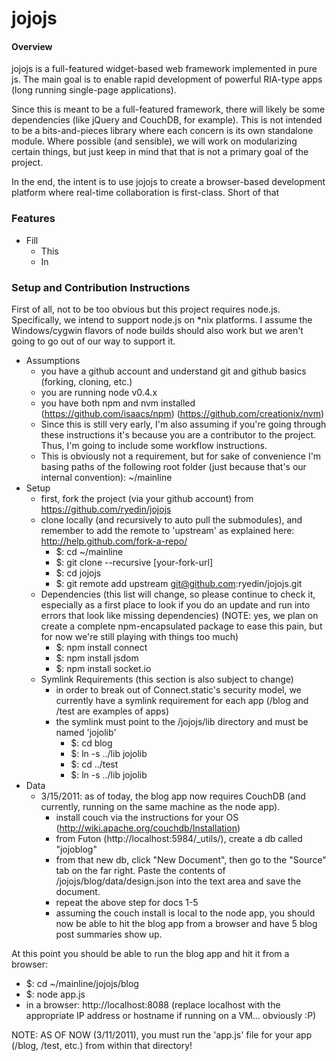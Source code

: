 jojojs
======

#### Overview
jojojs is a full-featured widget-based web framework implemented in pure js. 
The main goal is to enable rapid development of powerful RIA-type apps (long running single-page applications).

Since this is meant to be a full-featured framework, there will likely be some dependencies (like jQuery and CouchDB, for example). 
This is not intended to be a bits-and-pieces library where each concern is its own standalone module. 
Where possible (and sensible), we will work on modularizing certain things, but just keep in mind that that is not a primary goal of the project.

In the end, the intent is to use jojojs to create a browser-based development platform where real-time collaboration is first-class.
Short of that

### Features

- Fill
  - This
  - In

### Setup and Contribution Instructions
First of all, not to be too obvious but this project requires node.js. Specifically, we intend to support node.js on *nix platforms.
I assume the Windows/cygwin flavors of node builds should also work but we aren't going to go out of our way to support it.

- Assumptions
  - you have a github account and understand git and github basics (forking, cloning, etc.)
  - you are running node v0.4.x
  - you have both npm and nvm installed (https://github.com/isaacs/npm) (https://github.com/creationix/nvm)
  - Since this is still very early, I'm also assuming if you're going through these instructions it's because you are a contributor to the project. 
Thus, I'm going to include some workflow instructions.
  - This is obviously not a requirement, but for sake of convenience I'm basing paths of the following root folder (just because that's our internal convention): ~/mainline
- Setup 
  - first, fork the project (via your github account) from https://github.com/ryedin/jojojs
  - clone locally (and recursively to auto pull the submodules), and remember to add the remote to 'upstream' as explained here: http://help.github.com/fork-a-repo/
    - $: cd ~/mainline
    - $: git clone --recursive [your-fork-url]
    - $: cd jojojs
    - $: git remote add upstream git@github.com:ryedin/jojojs.git
  - Dependencies (this list will change, so please continue to check it, especially as a first place to look if you do an update and run into errors that look like missing dependencies) (NOTE: yes, we plan on create a complete npm-encapsulated package to ease this pain, but for now we're still playing with things too much)
    - $: npm install connect
    - $: npm install jsdom
    - $: npm install socket.io
  - Symlink Requirements (this section is also subject to change)
    - in order to break out of Connect.static's security model, we currently have a symlink requirement for each app (/blog and /test are examples of apps)
    - the symlink must point to the /jojojs/lib directory and must be named 'jojolib'
      - $: cd blog
      - $: ln -s ../lib jojolib
      - $: cd ../test
      - $: ln -s ../lib jojolib
- Data
  - 3/15/2011: as of today, the blog app now requires CouchDB (and currently, running on the same machine as the node app).
      - install couch via the instructions for your OS (http://wiki.apache.org/couchdb/Installation)
      - from Futon (http://localhost:5984/_utils/), create a db called "jojoblog"
      - from that new db, click "New Document", then go to the "Source" tab on the far right. Paste the contents of /jojojs/blog/data/design.json into the text area and save the document.
      - repeat the above step for docs 1-5
      - assuming the couch install is local to the node app, you should now be able to hit the blog app from a browser and have 5 blog post summaries show up.
      
At this point you should be able to run the blog app and hit it from a browser:
- $: cd ~/mainline/jojojs/blog
- $: node app.js
- in a browser: http://localhost:8088  (replace localhost with the appropriate IP address or hostname if running on a VM... obviously :P)
      
NOTE: AS OF NOW (3/11/2011), you must run the 'app.js' file for your app (/blog, /test, etc.) from within that directory!
